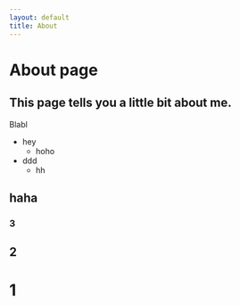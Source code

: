 ```yaml
---
layout: default
title: About
---
```


# About page

## This page tells you a little bit about me.
Blabl
- hey
	- hoho
- ddd
	- hh
## haha

### 3
## 2

# 1
